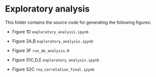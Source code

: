 # Exploratory analysis

This folder contains the source code for generating the following figures:

- Figure 1D `exploratory_analysis.ipynb`

- Figure 2A,B `exploratory_analysis.ipynb`

- Figure 3F `run_de_analysis.R`

- Figure S1C,D,E `exploratory_analysis.ipynb`

- Figure S2C `rna_correlation_final.ipynb`

  

